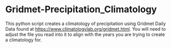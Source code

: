 # Gridmet-Precipitation_Climatology

This python script creates a climatology of precipitation using Gridmet Daily Data found at https://www.climatologylab.org/gridmet.html. You will need to adjust the file you read into it to align with the years you are trying to create a climatology for. 

